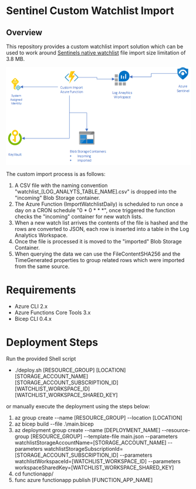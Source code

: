 # Sentinel Custom Watchlist Import

## Overview
This repository provides a custom watchlist import solution which can be used to work around [Sentinels native watchlist](https://docs.microsoft.com/en-us/azure/sentinel/watchlists#create-a-new-watchlist) file import size limitation of 3.8 MB.

![Solution Overview](images/solution-overview.png)

The custom import process is as follows:
1. A CSV file with the naming convention "watchlist_[LOG_ANALYTS_TABLE_NAME].csv" is dropped into the "incoming" Blob Storage container.
1. The Azure Function (ImportWatchlistDaily) is scheduled to run once a day on a CRON schedule "0 * 0 * * *", once triggered the function checks the "incoming" container for new watch lists.
1. When a new watch list arrives the contents of the file is hashed and the rows are converted to JSON, each row is inserted into a table in the Log Analytics Workspace. 
1. Once the file is processed it is moved to the "imported" Blob Storage Container.
1. When querying the data we can use the FileContentSHA256 and the TimeGenerated properties to group related rows which were imported from the same source.

# Requirements
- Azure CLI 2.x
- Azure Functions Core Tools 3.x
- Bicep CLI 0.4.x


# Deployment Steps
Run the provided Shell script

- ./deploy.sh [RESOURCE_GROUP] [LOCATION] [STORAGE_ACCOUNT_NAME] [STORAGE_ACCOUNT_SUBSCRIPTION_ID] [WATCHLIST_WORKSPACE_ID] [WATCHLIST_WORKSPACE_SHARED_KEY] 

or manually execute the deployment using the steps below:

1. az group create --name [RESOURCE_GROUP] --location [LOCATION]
2. az bicep build --file .\main.bicep
3. az deployment group create --name [DEPLOYMENT_NAME] --resource-group [RESOURCE_GROUP] --template-file main.json --parameters watchlistStorageAccountName=[STORAGE_ACCOUNT_NAME] --parameters watchlistStorageSubscriptionId=[STORAGE_ACCOUNT_SUBSCRIPTION_ID]  --parameters watchlistWorkspaceId=[WATCHLIST_WORKSPACE_ID] --parameters workspaceSharedKey=[WATCHLIST_WORKSPACE_SHARED_KEY] 
4. cd functionapp/
5. func azure functionapp publish [FUNCTION_APP_NAME]